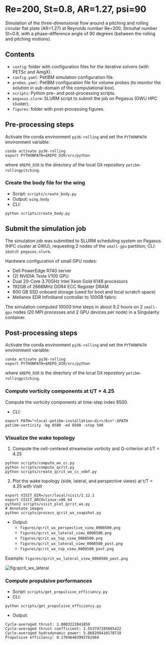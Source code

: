 # Re=200, St=0.8, AR=1.27, psi=90

Simulation of the three-dimensional flow around a pitching and rolling circular flat plate (AR=1.27) at Reynolds number Re=200, Strouhal number St=0.8, with a phase-difference angle of 90 degrees (between the rolling and pitching motions).

## Contents

* `config`: folder with configuration files for the iterative solvers (with PETSc and AmgX).
* `config.yaml`: PetIBM simulation configuration file.
* `probes.yaml`: PetIBM configuration file for volume probes (to monitor the solution in sub-domain of the computational box).
* `scripts`: Python pre- and post-processing scripts.
* `pegasus.slurm`: SLURM script to submit the job on Pegasus (GWU HPC cluster).
* `figures`: folder with post-processing figures.

## Pre-processing steps

Activate the conda environment `py36-rolling` and set the `PYTHONPATH` environment variable:

```shell
conda activate py36-rolling
export PYTHONPATH=$REPO_DIR/src/python
```

where `$REPO_DIR` is the directory of the local Git repository `petibm-rollingpitching`.

### Create the body file for the wing

* Script: `scripts/create_body.py`
* Output: `wing.body`
* CLI:

```shell
python scripts/create_body.py
```

## Submit the simulation job

The simulation job was submitted to SLURM scheduling system on Pegasus (HPC cluster at GWU), requesting 2 nodes of the `small-gpu` partition; CLI: `sbatch pegasus.slurm`.

Hardware configuration of small GPU nodes:

* Dell PowerEdge R740 server
* (2) NVIDIA Tesla V100 GPU
* Dual 20-Core 3.70GHz Intel Xeon Gold 6148 processors
* 192GB of 2666MHz DDR4 ECC Register DRAM
* 800 GB SSD onboard storage (used for boot and local scratch space)
* Mellanox EDR Infiniband controller to 100GB fabric

The simulation computed 10000 time steps in about 9.2 hours on 2 `small-gpu` nodes (20 MPI processes and 2 GPU devices per node) in a Singularity container.

## Post-processing steps

Activate the conda environment `py36-rolling` and set the `PYTHONPATH` environment variable:

```shell
conda activate py36-rolling
export PYTHONPATH=$REPO_DIR/src/python
```

where `$REPO_DIR` is the directory of the local Git repository `petibm-rollingpitching`.

### Compute vorticity components at t/T = 4.25

Compute the vorticity components at time-step index 8500.

* CLI:

```shell
export PATH="<local-petibm-installation-dir>/bin":$PATH
petibm-vorticity -bg 8500 -ed 8500 -step 500
```

### Visualize the wake topology

1. Compute the cell-centered streamwise vorticity and Q-criterion at t/T = 4.25

```shell
python scripts/compute_wx_cc.py
python scripts/compute_qcrit.py
python scripts/create_qcrit_wx_cc_xdmf.py
```

2. Plot the wake topology (side, lateral, and perspective views) at t/T = 4.25 with VisIt

```shell
export VISIT_DIR=/usr/local/visit/2.12.1
export VISIT_ARCH=linux-x86_64
python2 scripts/visit_plot_qcrit_wx.py
# Annotate images
python scripts/process_qcrit_wx_snapshot.py
```

* Output:
  * `figures/qcrit_wx_perspective_view_0008500.png`
  * `figures/qcrit_wx_lateral_view_0008500.png`
  * `figures/qcrit_wx_top_view_0008500.png`
  * `figures/qcrit_wx_lateral_view_0008500_post.png`
  * `figures/qcrit_wx_top_view_0008500_post.png`

Example: `figures/qcrit_wx_lateral_view_0008500_post.png`

![fig:qcrit_wx_lateral](figures/qcrit_wx_lateral_view_0008500_post.png)

### Compute propulsive performances

* Script: `scripts/get_propulsive_efficiency.py`
* CLI:

```shell
python scripts/get_propulsive_efficiency.py
```

* Output:

```ascii
Cycle-averaged thrust: 1.0003222041859
Cycle-averaged thrust coefficient: 2.553797285085422
Cycle-averaged hydrodynamic power: 5.868209410178718
Propulsive efficiency: 0.17046463993782984
```
